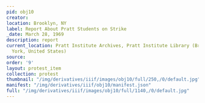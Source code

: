 ```yaml
---
pid: obj10
creator: 
location: Brooklyn, NY
label: Report About Pratt Students on Strike
_date: March 28, 1969
description: report
current_location: Pratt Institute Archives, Pratt Institute Library (Brooklyn, New
  York, United States)
source: 
order: '9'
layout: protest_item
collection: protest
thumbnail: "/img/derivatives/iiif/images/obj10/full/250,/0/default.jpg"
manifest: "/img/derivatives/iiif/obj10/manifest.json"
full: "/img/derivatives/iiif/images/obj10/full/1140,/0/default.jpg"
---
```

